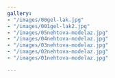 ```yaml
---
gallery:
- "/images/00gel-lak.jpg"
- "/images/001gel-lak2.jpg"
- "/images/05nehtova-modelaz.jpg"
- "/images/04nehtova-modelaz.jpg"
- "/images/03nehtova-modelaz.jpg"
- "/images/02nehtova-modelaz.jpg"
- "/images/01nehtova-modelaz.jpg"

---
```

